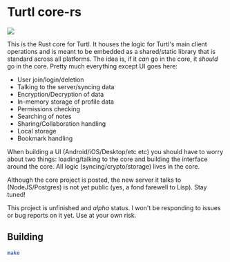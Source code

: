 # Turtl core-rs
<a href="https://circleci.com/gh/turtl/core-rs"><img src="https://circleci.com/gh/turtl/core-rs.svg?style=shield&circle-token=:circle-token"></a>

This is the Rust core for Turtl. It houses the logic for Turtl's main client
operations and is meant to be embedded as a shared/static library that is
standard across all platforms. The idea is, if it *can* go in the core, it
*should* go in the core. Pretty much everything except UI goes here:

- User join/login/deletion
- Talking to the server/syncing data
- Encryption/Decryption of data
- In-memory storage of profile data
- Permissions checking
- Searching of notes
- Sharing/Collaboration handling
- Local storage
- Bookmark handling

When building a UI (Android/iOS/Desktop/etc etc) you should have to worry about
two things: loading/talking to the core and building the interface around the
core. All logic (syncing/crypto/storage) lives in the core.

Although the core project is posted, the new server it talks to (NodeJS/Postgres)
is not yet public (yes, a fond farewell to Lisp). Stay tuned!

This project is unfinished and *alpha* status. I won't be responding to issues
or bug reports on it yet. Use at your own risk.

## Building

```bash
make
```

